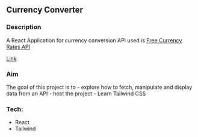 ## Currency Converter
### Description 

A React Application for currency conversion 
API used is [Free Currency Rates API](https://github.com/fawazahmed0/currency-api#readme)

[Link](https://curious-kheer-1c3a58.netlify.app/)
### Aim 
The goal of this project is to 
    - explore how to fetch, manipulate and display data from an API 
    - host the project 
    - Learn Tailwind CSS

### Tech:
- React
- Tailwind 
